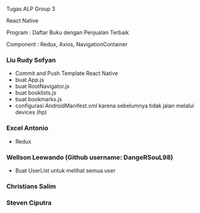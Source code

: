 Tugas ALP Group 3


React Native


Program : Daftar Buku dengan Penjualan Terbaik
          
          
Component : Redux, Axios, NavigationContainer

### Liu Rudy Sofyan
- Commit and Push Template React Native
- buat App.js
- buat RootNavigator.js
- buat booklists.js
- buat bookmarks.js
- configurasi AndroidManifest.xml karena sebelumnya tidak jalan melalui devices (hp)

### Excel Antonio
- Redux

### Wellson Leewando (Github username: DangeRSouL98)
- Buat UserList untuk melihat semua user

### Christians Salim
### Steven Ciputra
